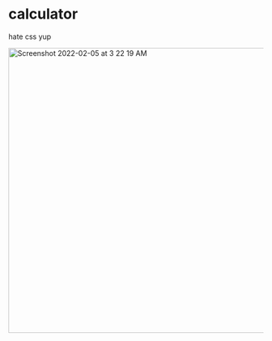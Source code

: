 # calculator
hate css
yup

<img width="563" alt="Screenshot 2022-02-05 at 3 22 19 AM" src="https://user-images.githubusercontent.com/93399368/152608068-7f1f2ea0-32b5-4b08-98a9-7177591f99c6.png">
